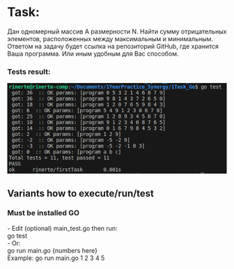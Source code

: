 <h1>Task:</h1>
Дан одномерный массив А размерности N. Найти сумму отрицательных элементов, расположенных между максимальным и минимальным. <br>
Ответом на задачу будет ссылка на репозиторий GitHub, где хранится Ваша программа. Или иным удобным для Вас способом.

<h3>Tests result:</h3>

![tests](screenshots/tests_screenshot.png)
<h2>Variants how to execute/run/test</h2>
<h3>Must be installed GO </h3>
- Edit (optional) main_test.go then run:
   <br> go test<br>
- Or: <br>
   go run main.go {numbers here}<br>
   Example: go run main.go 1 2 3 4 5
